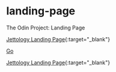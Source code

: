 # landing-page
The Odin Project: Landing Page

[Jettology Landing Page](/home/bisain/Documents/Programming/TOP/landing-page/index.html){:target="_blank"}


<a href="/home/bisain/Documents/Programming/TOP/landing-page/index.html" target="_blank">Go</a>

[Jettology Landing Page](https://www.google.com){:target="_blank"}
